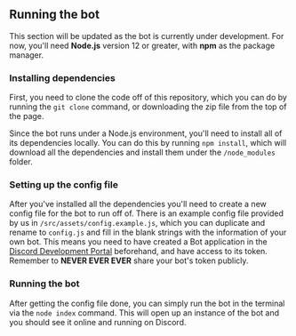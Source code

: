 ## Running the bot

This section will be updated as the bot is currently under development. For now, you'll need **Node.js** version 12 or greater, with **npm** as the package manager.

### Installing dependencies

First, you need to clone the code off of this repository, which you can do by running the `git clone` command, or downloading the zip file from the top of the page.

Since the bot runs under a Node.js environment, you'll need to install all of its dependencies locally. You can do this by running `npm install`, which will download all the dependencies and install them under the `/node_modules` folder.

### Setting up the config file

After you've installed all the dependencies you'll need to create a new config file for the bot to run off of. There is an example config file provided by us in `/src/assets/config.example.js`, which you can duplicate and rename to `config.js` and fill in the blank strings with the information of your own bot. This means you need to have created a Bot application in the [Discord Development Portal](https://discord.com/developers/applications) beforehand, and have access to its token. Remember to **NEVER EVER EVER** share your bot's token publicly.

### Running the bot

After getting the config file done, you can simply run the bot in the terminal via the `node index` command. This will open up an instance of the bot and you should see it online and running on Discord.
